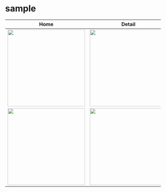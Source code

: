 # sample

Home     |  Detail
:-------------------------:|:-------------------------:
<img src="https://github.com/mohamadali7/sample/blob/main/home.png" width="250"> | <img src="https://github.com/mohamadali7/sample_arvand/blob/main/detail_post.png" width="250">
<img src="https://github.com/mohamadali7/sample_arvand/blob/main/profile.png" width="250"> | <img src="https://github.com/mohamadali7/sample_arvand/blob/main/detail_post.png" width="250">



